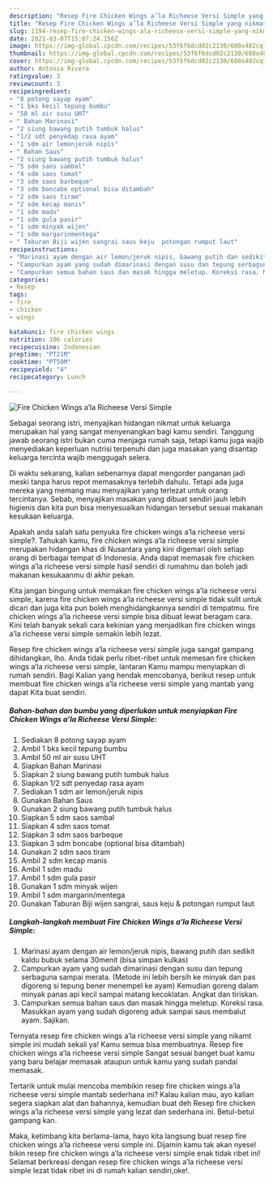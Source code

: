```yaml
---
description: "Resep Fire Chicken Wings a’la Richeese Versi Simple yang nikmat dan Mudah Dibuat"
title: "Resep Fire Chicken Wings a’la Richeese Versi Simple yang nikmat dan Mudah Dibuat"
slug: 1194-resep-fire-chicken-wings-ala-richeese-versi-simple-yang-nikmat-dan-mudah-dibuat
date: 2021-03-07T15:07:24.156Z
image: https://img-global.cpcdn.com/recipes/53f6f6dcd02c2130/680x482cq70/fire-chicken-wings-ala-richeese-versi-simple-foto-resep-utama.jpg
thumbnail: https://img-global.cpcdn.com/recipes/53f6f6dcd02c2130/680x482cq70/fire-chicken-wings-ala-richeese-versi-simple-foto-resep-utama.jpg
cover: https://img-global.cpcdn.com/recipes/53f6f6dcd02c2130/680x482cq70/fire-chicken-wings-ala-richeese-versi-simple-foto-resep-utama.jpg
author: Antonio Rivera
ratingvalue: 3
reviewcount: 3
recipeingredient:
- "8 potong sayap ayam"
- "1 bks kecil tepung bumbu"
- "50 ml air susu UHT"
- " Bahan Marinasi"
- "2 siung bawang putih tumbuk halus"
- "1/2 sdt penyedap rasa ayam"
- "1 sdm air lemonjeruk nipis"
- " Bahan Saus"
- "2 siung bawang putih tumbuk halus"
- "5 sdm saos sambal"
- "4 sdm saos tomat"
- "3 sdm saos barbeque"
- "3 sdm boncabe optional bisa ditambah"
- "2 sdm saos tiram"
- "2 sdm kecap manis"
- "1 sdm madu"
- "1 sdm gula pasir"
- "1 sdm minyak wijen"
- "1 sdm margarinmentega"
- " Taburan Biji wijen sangrai saus keju  potongan rumput laut"
recipeinstructions:
- "Marinasi ayam dengan air lemon/jeruk nipis, bawang putih dan sedikit kaldu bubuk selama 30menit (bisa simpan kulkas)"
- "Campurkan ayam yang sudah dimarinasi dengan susu dan tepung serbaguna sampai merata. (Metode ini lebih bersih ke minyak dan pas digoreng si tepung bener menempel ke ayam) Kemudian goreng dalam minyak panas api kecil sampai matang kecoklatan. Angkat dan tiriskan."
- "Campurkan semua bahan saus dan masak hingga meletup. Koreksi rasa. Masukkan ayam yang sudah digoreng aduk sampai saus membalut ayam. Sajikan."
categories:
- Resep
tags:
- fire
- chicken
- wings

katakunci: fire chicken wings 
nutrition: 106 calories
recipecuisine: Indonesian
preptime: "PT21M"
cooktime: "PT50M"
recipeyield: "4"
recipecategory: Lunch

---
```



![Fire Chicken Wings a’la Richeese Versi Simple](https://img-global.cpcdn.com/recipes/53f6f6dcd02c2130/680x482cq70/fire-chicken-wings-ala-richeese-versi-simple-foto-resep-utama.jpg)

Sebagai seorang istri, menyajikan hidangan nikmat untuk keluarga merupakan hal yang sangat menyenangkan bagi kamu sendiri. Tanggung jawab seorang istri bukan cuma menjaga rumah saja, tetapi kamu juga wajib menyediakan keperluan nutrisi terpenuhi dan juga masakan yang disantap keluarga tercinta wajib menggugah selera.

Di waktu  sekarang, kalian sebenarnya dapat mengorder panganan jadi meski tanpa harus repot memasaknya terlebih dahulu. Tetapi ada juga mereka yang memang mau menyajikan yang terlezat untuk orang tercintanya. Sebab, menyajikan masakan yang dibuat sendiri jauh lebih higienis dan kita pun bisa menyesuaikan hidangan tersebut sesuai makanan kesukaan keluarga. 



Apakah anda salah satu penyuka fire chicken wings a’la richeese versi simple?. Tahukah kamu, fire chicken wings a’la richeese versi simple merupakan hidangan khas di Nusantara yang kini digemari oleh setiap orang di berbagai tempat di Indonesia. Anda dapat memasak fire chicken wings a’la richeese versi simple hasil sendiri di rumahmu dan boleh jadi makanan kesukaanmu di akhir pekan.

Kita jangan bingung untuk memakan fire chicken wings a’la richeese versi simple, karena fire chicken wings a’la richeese versi simple tidak sulit untuk dicari dan juga kita pun boleh menghidangkannya sendiri di tempatmu. fire chicken wings a’la richeese versi simple bisa dibuat lewat beragam cara. Kini telah banyak sekali cara kekinian yang menjadikan fire chicken wings a’la richeese versi simple semakin lebih lezat.

Resep fire chicken wings a’la richeese versi simple juga sangat gampang dihidangkan, lho. Anda tidak perlu ribet-ribet untuk memesan fire chicken wings a’la richeese versi simple, lantaran Kamu mampu menyiapkan di rumah sendiri. Bagi Kalian yang hendak mencobanya, berikut resep untuk membuat fire chicken wings a’la richeese versi simple yang mantab yang dapat Kita buat sendiri.

<!--inarticleads1-->

##### Bahan-bahan dan bumbu yang diperlukan untuk menyiapkan Fire Chicken Wings a’la Richeese Versi Simple:

1. Sediakan 8 potong sayap ayam
1. Ambil 1 bks kecil tepung bumbu
1. Ambil 50 ml air susu UHT
1. Siapkan  Bahan Marinasi
1. Siapkan 2 siung bawang putih tumbuk halus
1. Siapkan 1/2 sdt penyedap rasa ayam
1. Sediakan 1 sdm air lemon/jeruk nipis
1. Gunakan  Bahan Saus
1. Gunakan 2 siung bawang putih tumbuk halus
1. Siapkan 5 sdm saos sambal
1. Siapkan 4 sdm saos tomat
1. Siapkan 3 sdm saos barbeque
1. Siapkan 3 sdm boncabe (optional bisa ditambah)
1. Gunakan 2 sdm saos tiram
1. Ambil 2 sdm kecap manis
1. Ambil 1 sdm madu
1. Ambil 1 sdm gula pasir
1. Gunakan 1 sdm minyak wijen
1. Ambil 1 sdm margarin/mentega
1. Gunakan  Taburan Biji wijen sangrai, saus keju &amp; potongan rumput laut




<!--inarticleads2-->

##### Langkah-langkah membuat Fire Chicken Wings a’la Richeese Versi Simple:

1. Marinasi ayam dengan air lemon/jeruk nipis, bawang putih dan sedikit kaldu bubuk selama 30menit (bisa simpan kulkas)
1. Campurkan ayam yang sudah dimarinasi dengan susu dan tepung serbaguna sampai merata. (Metode ini lebih bersih ke minyak dan pas digoreng si tepung bener menempel ke ayam) Kemudian goreng dalam minyak panas api kecil sampai matang kecoklatan. Angkat dan tiriskan.
1. Campurkan semua bahan saus dan masak hingga meletup. Koreksi rasa. Masukkan ayam yang sudah digoreng aduk sampai saus membalut ayam. Sajikan.




Ternyata resep fire chicken wings a’la richeese versi simple yang nikamt simple ini mudah sekali ya! Kamu semua bisa membuatnya. Resep fire chicken wings a’la richeese versi simple Sangat sesuai banget buat kamu yang baru belajar memasak ataupun untuk kamu yang sudah pandai memasak.

Tertarik untuk mulai mencoba membikin resep fire chicken wings a’la richeese versi simple mantab sederhana ini? Kalau kalian mau, ayo kalian segera siapkan alat dan bahannya, kemudian buat deh Resep fire chicken wings a’la richeese versi simple yang lezat dan sederhana ini. Betul-betul gampang kan. 

Maka, ketimbang kita berlama-lama, hayo kita langsung buat resep fire chicken wings a’la richeese versi simple ini. Dijamin kamu tak akan nyesel bikin resep fire chicken wings a’la richeese versi simple enak tidak ribet ini! Selamat berkreasi dengan resep fire chicken wings a’la richeese versi simple lezat tidak ribet ini di rumah kalian sendiri,oke!.

